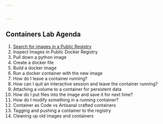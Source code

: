 ```yaml
---


---
```


<h2 id="containers-lab-agenda"><strong>Containers Lab Agenda</strong></h2>
<ol>
<li><a href="https://github.com/Burwood/containers101/blob/master/containers_lab/task_1.md">Search for images in a Public Registry</a></li>
<li>Inspect Images in Public Docker Registry</li>
<li>Pull down a python image</li>
<li>Create a docker file</li>
<li>Build a docker image</li>
<li>Run a docker container with the new image</li>
<li>How do I leave a container running?</li>
<li>How can I quit an interactive session and leave the container running?</li>
<li>Attaching a volume to a container for persistent data</li>
<li>How do I put files into the image and save it for next time?</li>
<li>How do I modify something in a running container?</li>
<li>Container as Code vs Artisanal crafted containers</li>
<li>Tagging and pushing a container to the registry</li>
<li>Cleaning up old images and containers</li>
</ol>

